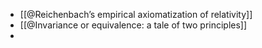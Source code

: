 - [[@Reichenbach’s empirical axiomatization of relativity]]
- [[@Invariance or equivalence: a tale of two principles]]
-